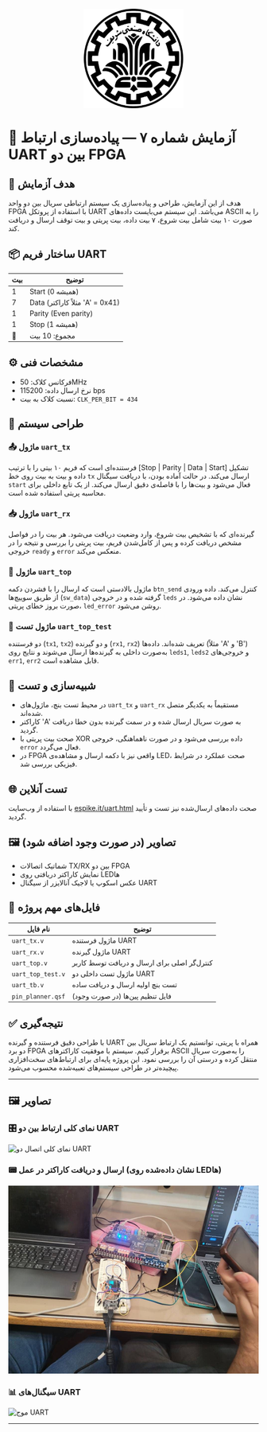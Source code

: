 <p align="center">
  <img src="images/logo.png" alt="لوگوی دانشگاه" width="200"/>
</p>


# 🧪 آزمایش شماره ۷ — پیاده‌سازی ارتباط UART بین دو FPGA


## 🎯 هدف آزمایش

هدف از این آزمایش، طراحی و پیاده‌سازی یک سیستم ارتباطی سریال بین دو واحد FPGA با استفاده از پروتکل UART می‌باشد. این سیستم می‌بایست داده‌های ASCII را به صورت ۱۰ بیت شامل بیت شروع، ۷ بیت داده، بیت پریتی و بیت توقف ارسال و دریافت کند.

## 📦 ساختار فریم UART

| بیت | توضیح                           |
| --- | ------------------------------- |
| 1   | Start (همیشه 0)                 |
| 7   | Data (مثلاً کاراکتر 'A' = 0x41) |
| 1   | Parity (Even parity)            |
| 1   | Stop (همیشه 1)                  |
| 🔢  | مجموع: 10 بیت                   |

## ⚙️ مشخصات فنی

* فرکانس کلاک: 50MHz
* نرخ ارسال داده: 115200 bps
* نسبت کلاک به بیت: `CLK_PER_BIT = 434`

## 🧵 طراحی سیستم

### 📤 ماژول `uart_tx`

فرستنده‌ای است که فریم ۱۰ بیتی را با ترتیب \[Stop | Parity | Data | Start] تشکیل داده و بیت به بیت روی خط `tx` ارسال می‌کند. در حالت آماده بودن، با دریافت سیگنال `start` فعال می‌شود و بیت‌ها را با فاصله‌ی دقیق ارسال می‌کند. از یک تابع داخلی برای محاسبه پریتی استفاده شده است.

### 📥 ماژول `uart_rx`

گیرنده‌ای که با تشخیص بیت شروع، وارد وضعیت دریافت می‌شود. هر بیت را در فواصل مشخص دریافت کرده و پس از کامل‌شدن فریم، بیت پریتی را بررسی و نتیجه را در خروجی `ready` و `error` منعکس می‌کند.

### 🧩 ماژول `uart_top`

ماژول بالا‌دستی است که ارسال را با فشردن دکمه `btn_send` کنترل می‌کند. داده ورودی از طریق سوییچ‌ها (`sw_data`) گرفته شده و در خروجی `leds` نشان داده می‌شود. در صورت بروز خطای پریتی، `led_error` روشن می‌شود.

### 🧪 ماژول تست `uart_top_test`

دو فرستنده (`tx1`, `tx2`) و دو گیرنده (`rx1`, `rx2`) تعریف شده‌اند. داده‌ها (مثلاً 'A' و 'B') به‌صورت داخلی به گیرنده‌ها ارسال می‌شوند و نتایج روی `leds1`, `leds2` و خروجی‌های `err1`, `err2` قابل مشاهده است.

## 🧪 شبیه‌سازی و تست

* در محیط تست بنچ، ماژول‌های `uart_tx` و `uart_rx` مستقیماً به یکدیگر متصل شده‌اند.
* کاراکتر 'A' به صورت سریال ارسال شده و در سمت گیرنده بدون خطا دریافت گردید.
* صحت بیت پریتی با XOR داده بررسی می‌شود و در صورت ناهماهنگی، خروجی `error` فعال می‌گردد.
* در FPGA واقعی نیز با دکمه ارسال و مشاهده‌ی LED، صحت عملکرد در شرایط فیزیکی بررسی شد.

## 🌐 تست آنلاین

با استفاده از وب‌سایت [espike.it/uart.html](https://espike.it/uart.html) صحت داده‌های ارسال‌شده نیز تست و تأیید گردید.

## 🖼 تصاویر (در صورت وجود اضافه شود)

* شماتیک اتصالات TX/RX بین دو FPGA
* نمایش کاراکتر دریافتی روی LEDها
* عکس اسکوپ یا لاجیک آنالایزر از سیگنال UART

## 📁 فایل‌های مهم پروژه

| نام فایل          | توضیح                                        |
| ----------------- | -------------------------------------------- |
| `uart_tx.v`       | ماژول فرستنده UART                           |
| `uart_rx.v`       | ماژول گیرنده UART                            |
| `uart_top.v`      | کنترل‌گر اصلی برای ارسال و دریافت توسط کاربر |
| `uart_top_test.v` | ماژول تست داخلی دو UART                      |
| `uart_tb.v`       | تست بنچ اولیه ارسال و دریافت ساده            |
| `pin_planner.qsf` | فایل تنظیم پین‌ها (در صورت وجود)             |

## ✅ نتیجه‌گیری

با طراحی دقیق فرستنده و گیرنده UART همراه با پریتی، توانستیم یک ارتباط سریال بین دو برد FPGA برقرار کنیم. سیستم با موفقیت کاراکترهای ASCII را به‌صورت سریال منتقل کرده و درستی آن را بررسی نمود. این پروژه پایه‌ای برای ارتباط‌های سخت‌افزاری پیچیده‌تر در طراحی سیستم‌های تعبیه‌شده محسوب می‌شود.

---

## 🖼 تصاویر

### 🎛 نمای کلی ارتباط بین دو UART

![نمای کلی اتصال دو UART](images/1.png)

### 📟 ارسال و دریافت کاراکتر در عمل (نشان داده‌شده روی LEDها)

![ارسال و دریافت کاراکتر روی برد FPGA](images/2.jpg)

### 📊 سیگنال‌های UART 

![موج UART ](images/3.png)

---
